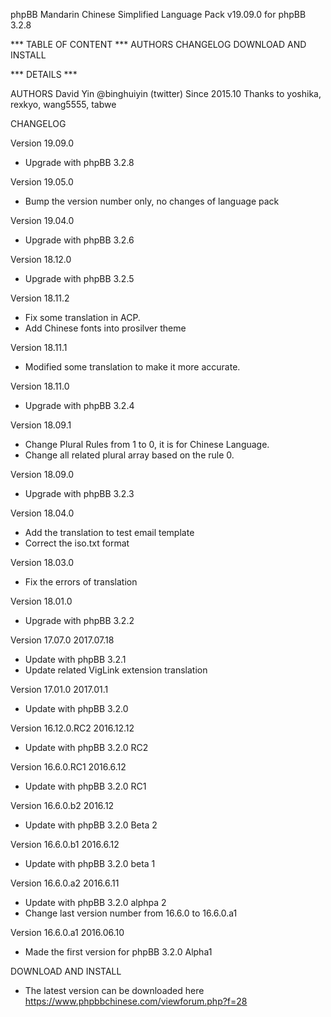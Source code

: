 phpBB Mandarin Chinese Simplified Language Pack v19.09.0
for phpBB 3.2.8

*** TABLE OF CONTENT ***
AUTHORS
CHANGELOG
DOWNLOAD AND INSTALL


*** DETAILS ***

AUTHORS
David Yin @binghuiyin (twitter) Since 2015.10
Thanks to yoshika, rexkyo, wang5555, tabwe

CHANGELOG

Version 19.09.0
* Upgrade with phpBB 3.2.8

Version 19.05.0
* Bump the version number only, no changes of language pack


Version 19.04.0
* Upgrade with phpBB 3.2.6

Version 18.12.0
* Upgrade with phpBB 3.2.5

Version 18.11.2
* Fix some translation in ACP.
* Add Chinese fonts into prosilver theme

Version 18.11.1
* Modified some translation to make it more accurate.

Version 18.11.0
* Upgrade with phpBB 3.2.4

Version 18.09.1
* Change Plural Rules from 1 to 0, it is for Chinese Language.
* Change all related plural array based on the rule 0.

Version 18.09.0
* Upgrade with phpBB 3.2.3

Version 18.04.0
* Add the translation to test email template
* Correct the iso.txt format

Version 18.03.0
* Fix the errors of translation

Version 18.01.0
* Upgrade with phpBB 3.2.2

Version 17.07.0
2017.07.18
* Update with phpBB 3.2.1
* Update related VigLink extension translation

Version 17.01.0
2017.01.1
* Update with phpBB  3.2.0

Version 16.12.0.RC2
2016.12.12
* Update with phpBB  3.2.0 RC2

Version 16.6.0.RC1
2016.6.12
* Update with phpBB  3.2.0 RC1

Version 16.6.0.b2
2016.12
* Update with phpBB 3.2.0 Beta 2

Version 16.6.0.b1
2016.6.12
* Update with phpBB 3.2.0 beta 1

Version 16.6.0.a2
2016.6.11
* Update with phpBB 3.2.0 alphpa 2
* Change last version number from 16.6.0 to 16.6.0.a1

Version 16.6.0.a1
2016.06.10
* Made the first version for phpBB 3.2.0 Alpha1




DOWNLOAD AND INSTALL
* The latest version can be downloaded here
https://www.phpbbchinese.com/viewforum.php?f=28



